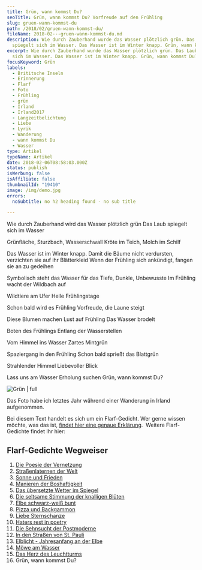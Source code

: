 ```yaml
---
title: Grün, wann kommst Du?
seoTitle: Grün, wann kommst Du? Vorfreude auf den Frühling
slug: gruen-wann-kommst-du
path: /2018/02/gruen-wann-kommst-du/
fileName: 2018-02---gruen-wann-kommst-du.md
description: Wie durch Zauberhand wurde das Wasser plötzlich grün. Das Laub
  spiegelt sich im Wasser. Das Wasser ist im Winter knapp. Grün, wann kommst Du?
excerpt: Wie durch Zauberhand wurde das Wasser plötzlich grün. Das Laub spiegelt
  sich im Wasser. Das Wasser ist im Winter knapp. Grün, wann kommst Du?
focusKeyword: Grün
labels:
  - Brititsche Inseln
  - Erinnerung
  - Flarf
  - Foto
  - Frühling
  - grün
  - Irland
  - Irland2017
  - Langzeitbelichtung
  - Liebe
  - Lyrik
  - Wanderung
  - wann kommst Du
  - Wasser
type: Artikel
typeName: Artikel
date: 2018-02-06T08:58:03.000Z
status: publish
isWerbung: false
isAffiliate: false
thumbnailId: "19410"
image: /img/demo.jpg
errors:
  noSubtitle: no h2 heading found - no sub title
  
---
```


Wie durch Zauberhand wird das Wasser plötzlich grün Das Laub spiegelt sich im
Wasser

Grünfläche, Sturzbach, Wasserschwall Kröte im Teich, Molch im Schilf

Das Wasser ist im Winter knapp. Damit die Bäume nicht verdursten, verzichten sie
auf ihr Blätterkleid Wenn der Frühling sich ankündigt, fangen sie an zu gedeihen

Symbolisch steht das Wasser für das Tiefe, Dunkle, Unbewusste Im Frühling wacht
der Wildbach auf

Wildtiere am Ufer Helle Frühlingstage

Schon bald wird es Frühling Vorfreude, die Laune steigt

Diese Blumen machen Lust auf Frühling Das Wasser brodelt

Boten des Frühlings Entlang der Wasserstellen

Vom Himmel ins Wasser Zartes Mintgrün

Spaziergang in den Frühling Schon bald sprießt das Blattgrün

Strahlender Himmel Liebevoller Blick

Lass uns am Wasser Erholung suchen Grün, wann kommst Du?

![Grün | full](http://cardamonchai.com/wp-content/uploads/2018/02/Wasserfall-1-von-1.jpg)

Das Foto habe ich letztes Jahr während einer Wanderung in Irland aufgenommen.

Bei diesem Text handelt es sich um ein Flarf-Gedicht. Wer gerne wissen möchte,
was das ist,
[findet hier eine genaue Erklärung](/2016/03/flarf-inspiration-aus-dem-internet-die-poesie-der-vernetzung/).
 Weitere Flarf-Gedichte findet Ihr hier:

## Flarf-Gedichte Wegweiser

1.  [Die Poesie der Vernetzung](/2016/03/flarf-inspiration-aus-dem-internet-die-poesie-der-vernetzung/)
1.  [Straßenlaternen der Welt](/2016/03/strassenlaternen-der-welt-eine-romantische-bildergalerie/)
1.  [Sonne und Frieden](/2016/03/sonne-und-frieden/)
1.  [Manieren der Boshaftigkeit](/2016/04/manieren-der-boshaftigkeit/)
1.  [Das übersetzte Wetter im Spiegel](/2016/05/das-uebersetzte-wetter-im-spiegel/)
1.  [Die seltsame Stimmung der knalligen Blüten](/2016/10/die-seltsame-stimmung-der-knalligen-blueten/)
1.  [Elbe schwarz-weiß bunt](/2017/01/elbe-schwarz-weiss-bunt-bildergalerie-mit-flarfgedicht/)
1.  [Pizza und Backgammon](/2017/01/drei-koenige/)
1.  [Liebe Sternschanze](/2017/01/liebe-sternschanze/)
1.  [Haters rest in poetry](/2017/02/haters-rest-in-poetry/)
1.  [Die Sehnsucht der Postmoderne](/2017/02/die-sehnsucht-der-postmoderne/)
1.  [In den Straßen von St. Pauli](/2017/02/dauerregen-stpauli/)
1.  [Elblicht - Jahresanfang an der Elbe](/2018/01/elblicht-flarfgedicht-zum-jahresanfang/)
1.  [Möwe am Wasser](/2018/01/moewe-am-wasser/)
1.  [Das Herz des Leuchtturms](/2018/01/lieber-besuch-in-hamburg/)
1.  Grün, wann kommst Du?

  